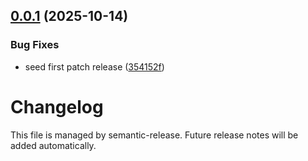 ## [0.0.1](https://github.com/JournalFoundation/cipherlot/compare/v0.0.0...v0.0.1) (2025-10-14)


### Bug Fixes

* seed first patch release ([354152f](https://github.com/JournalFoundation/cipherlot/commit/354152f2c2cbe91e1c98ab1d583622054c1ae83d))

# Changelog

This file is managed by semantic-release. Future release notes will be added automatically.

